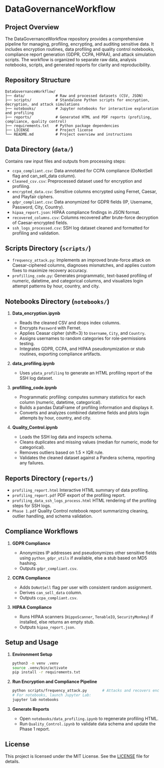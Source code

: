 # DataGovernanceWorkflow

## Project Overview

The DataGovernanceWorkflow repository provides a comprehensive pipeline for managing, profiling, encrypting, and auditing sensitive data. It includes encryption routines, data profiling and quality control notebooks, compliance report generation (GDPR, CCPA, HIPAA), and attack simulation scripts. The workflow is organized to separate raw data, analysis notebooks, scripts, and generated reports for clarity and reproducibility.

## Repository Structure

```
DataGovernanceWorkflow/
├── data/              # Raw and processed datasets (CSV, JSON)
├── scripts/           # Standalone Python scripts for encryption, decryption, and attack simulations
├── notebooks/         # Jupyter notebooks for interactive exploration and profiling
├── reports/           # Generated HTML and PDF reports (profiling, compliance, quality control)
├── requirements.txt   # Python package dependencies
├── LICENSE            # Project license
└── README.md          # Project overview and instructions
```

## Data Directory (`data/`)

Contains raw input files and outputs from processing steps:

* `ccpa_compliant.csv`: Data annotated for CCPA compliance (DoNotSell flag and can\_sell\_data column).
* `Cleaned_csv.csv`: Preprocessed dataset used for encryption and profiling.
* `encrypted_data.csv`: Sensitive columns encrypted using Fernet, Caesar, and Playfair ciphers.
* `gdpr_compliant.csv`: Data anonymized for GDPR fields (IP, Username, Password, City, Country).
* `hipaa_report.json`: HIPAA compliance findings in JSON format.
* `recovered_columns.csv`: Columns recovered after brute-force decryption of Caesar-encrypted fields.
* `ssh_logs_processed.csv`: SSH log dataset cleaned and formatted for profiling and validation.

## Scripts Directory (`scripts/`)

* `frequency_attack.py`: Implements an improved brute-force attack on Caesar-ciphered columns, diagnoses mismatches, and applies custom fixes to maximize recovery accuracy.
* `profilling_code.py`: Generates programmatic, text-based profiling of numeric, datetime, and categorical columns, and visualizes login attempt patterns by hour, country, and city.

## Notebooks Directory (`notebooks/`)

1. **Data\_encryption.ipynb**

   * Reads the cleaned CSV and drops index columns.
   * Encrypts `Password` with Fernet.
   * Applies Ceasar cipher (shift=3) to `Username`, `City`, and `Country`.
   * Assigns usernames to random categories for role-permissions testing.
   * Integrates GDPR, CCPA, and HIPAA pseudonymization or stub routines, exporting compliance artifacts.

2. **data\_profiling.ipynb**

   * Uses `ydata_profiling` to generate an HTML profiling report of the SSH log dataset.

3. **profilling\_code.ipynb**

   * Programmatic profiling: computes summary statistics for each column (numeric, datetime, categorical).
   * Builds a pandas DataFrame of profiling information and displays it.
   * Converts and analyzes combined datetime fields and plots login attempts by hour, country, and city.

4. **Quality\_Control.ipynb**

   * Loads the SSH log data and inspects schema.
   * Cleans duplicates and missing values (median for numeric, mode for categorical).
   * Removes outliers based on 1.5 × IQR rule.
   * Validates the cleaned dataset against a Pandera schema, reporting any failures.

## Reports Directory (`reports/`)

* `profiling_report.html`
  Interactive HTML summary of data profiling.
* `profiling_report.pdf`
  PDF export of the profiling report.
* `profiling_data_ssh_logs_process.html`
  HTML rendering of the profiling steps for SSH logs.
* `Phase 1.pdf`
  Quality Control notebook report summarizing cleaning, outlier handling, and schema validation.

## Compliance Workflows

1. **GDPR Compliance**

   * Anonymizes IP addresses and pseudonymizes other sensitive fields using `python_gdpr_utils` if available, else a stub based on MD5 hashing.
   * Outputs `gdpr_compliant.csv`.

2. **CCPA Compliance**

   * Adds `DoNotSell` flag per user with consistent random assignment.
   * Derives `can_sell_data` column.
   * Outputs `ccpa_compliant.csv`.

3. **HIPAA Compliance**

   * Runs HIPAA scanners (`HippoScanner`, `TenableIO`, `SecurityMonkey`) if installed, else returns an empty stub.
   * Outputs `hipaa_report.json`.

## Setup and Usage

1. **Environment Setup**

   ```bash
   python3 -m venv .venv
   source .venv/bin/activate
   pip install -r requirements.txt
   ```

2. **Run Encryption and Compliance Pipeline**

   ```bash
   python scripts/frequency_attack.py       # Attacks and recovers encrypted fields
   # For notebooks, launch Jupyter Lab:
   jupyter lab notebooks
   ```

3. **Generate Reports**

   * Open `notebooks/data_profiling.ipynb` to regenerate profiling HTML.
   * Run `Quality_Control.ipynb` to validate data schema and update the Phase 1 report.

## License

This project is licensed under the MIT License. See the [LICENSE](LICENSE) file for details.
